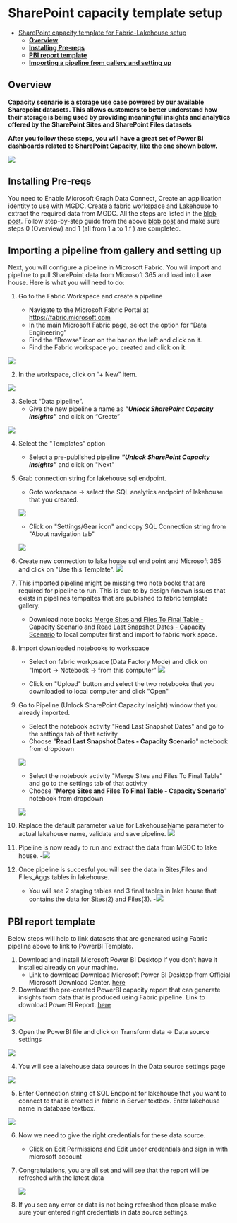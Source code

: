 # SharePoint capacity template setup

- [SharePoint capacity template for Fabric-Lakehouse setup](#SharePoint-capacity-template-setup)
  - [**Overview**](#overview)
  - [**Installing Pre-reqs**](#installing-pre-reqs)
  - [**PBI report template**](#pbi-report-template)
  - [**Importing a pipeline from gallery and setting up**](#importing-a-pipeline-from-gallery-and-setting-up)




## Overview

**Capacity scenario is a storage use case powered by our available Sharepoint datasets. This allows customers to better understand how their storage is being used by providing meaningful insights and analytics offered by the SharePoint Sites and SharePoint Files datasets**

**After you follow these steps, you will have a great set of Power BI dashboards related to SharePoint Capacity, like the one shown below.**

![](Images/48.png) 

## Installing Pre-reqs
You need to Enable Microsoft Graph Data Connect, Create an appilication identity to use with MGDC. Create a fabric workspace and Lakehouse to extract the required data from MGDC.
All the steps are listed in the [blob post](https://techcommunity.microsoft.com/blog/microsoft_graph_data_connect_for_sharepo/step-by-step-microsoft-fabric-gather-a-detailed-dataset-on-sharepoint-sites-usin/4256383).
Follow step-by-step guide from the above [blob post](https://techcommunity.microsoft.com/blog/microsoft_graph_data_connect_for_sharepo/step-by-step-microsoft-fabric-gather-a-detailed-dataset-on-sharepoint-sites-usin/4256383) and make sure steps 0  (Overview) and 1 (all from 1.a to 1.f ) are completed. 

## Importing a pipeline from gallery and setting up

Next, you will configure a pipeline in Microsoft Fabric. You will import and  pipeline to pull SharePoint data from Microsoft 365 and load into Lake house. Here is what you will need to do: 

1. Go to the Fabric Workspace and create a pipeline

    - Navigate to the Microsoft Fabric Portal at https://fabric.microsoft.com
    - In the main Microsoft Fabric page, select the option for “Data Engineering”
    - Find the “Browse” icon on the bar on the left and click on it.
    - Find the Fabric workspace you created and click on it.
    
![](Images/01.png) 

2. In the workspace, click on “+ New” item.
        
![](Images/02.png) 

3. Select “Data pipeline”.
    - Give the new pipeline a name as ***"Unlock SharePoint Capacity Insights"*** and click on “Create”
    
 ![](Images/03.png) 

4. Select the "Templates” option
    - Select a pre-published pipeline ***"Unlock SharePoint Capacity Insights"***  and click on "Next"

5. Grab connection string for lakehouse sql endpoint.
    - Goto workspace -> select the SQL analytics endpoint of lakehouse that you created.

    ![](Images/05.png) 

    - Click on "Settings/Gear icon" and copy SQL Connection string from "About navigation tab" 

    ![](Images/06.png) 

6. Create new connection to lake house sql end point and Microsoft 365 and click on "Use this Template".
 ![](Images/04.png) 

7. This imported pipeline might be missing two note books that are required for pipeline to run. This is due to by design /known issues that exists in pipelines tempaltes that are published to fabric template gallery.

    - Download note books [Merge Sites and Files To Final Table - Capacity Scenario](./notebooks/Merge%20Sites%20and%20Files%20To%20Final%20Table%20-%20Capacity%20Scenario.ipynb) and [Read Last Snapshot Dates - Capacity Scenario](./notebooks/Read%20Last%20Snapshot%20Dates%20-%20Capacity%20Scenario.ipynb) to local computer first and import to fabric work space. 

8. Import downloaded notebooks to workspace

    - Select on fabric workpsace (Data Factory Mode) and click on "Import -> Notebook -> from this computer"
    ![](Images/07.png) 

    - Click on "Upload" button and select the two notebooks that you downloaded to local computer and click "Open"

9. Go to Pipeline (Unlock SharePoint Capacity Insight) window that you already imported.

    - Select the notebook activity "Read Last Snapshot Dates" and go to the settings tab of that activity
    - Choose "**Read Last Snapshot Dates - Capacity Scenario**" notebook from dropdown 

    ![](Images/08.png)

    - Select the notebook activity "Merge Sites and Files To Final Table" and go to the settings tab of that activity
    - Choose "**Merge Sites and Files To Final Table - Capacity Scenario**" notebook from dropdown 

    ![](Images/09.png)

10. Replace the default parameter value for LakehouseName parameter to actual lakehouse name, validate and save pipeline.
    ![](Images/10.png)

11. Pipeline is now ready to run and extract the data from MGDC to lake house. 
    -![](Images/11.png)

12. Once pipeline is succesful you will see the data in Sites,Files and Files_Aggs tables in lakehouse.
    - You will see 2 staging tables and 3 final tables in lake house that contains the data for Sites(2) and Files(3).
    -![](Images/12.png)

## **PBI report template**
Below steps will help to link datasets that are generated using Fabric pipeline above to link to PowerBI 
Template. 
1. Download and install Microsoft Power BI Desktop if you don’t have it installed already on your machine. 
    - Link to download Download Microsoft Power BI Desktop from Official Microsoft Download Center. [here](https://www.microsoft.com/en-us/download/details.aspx?id=58494)
2. Download the pre-created PowerBI capacity report that can generate insights from data that is produced using Fabric pipeline. Link to download PowerBI Report. [here](https://go.microsoft.com/fwlink/?linkid=2327501)

![](Images/42.png)

3. Open the PowerBI file and click on Transform data → Data source settings

![](Images/43.png)

4. You will see a lakehouse  data sources in the Data source settings page

![](Images/44.png)

5. Enter Connection string of SQL Endpoint for lakehouse that you want to connect to that is created in fabric in Server textbox. 
Enter lakehouse name in database textbox.

![](Images/45.png)

6. Now we need to give the right credentials for these data source.
    - Click on Edit Permissions and Edit under credentials and sign in with microsoft account      

7. Congratulations, you are all set and will see that the report will be refreshed with the latest data

    ![](Images/48.png) 

8. If you see any error or data is not being refreshed then please make sure your entered right credentials in data source settings.
